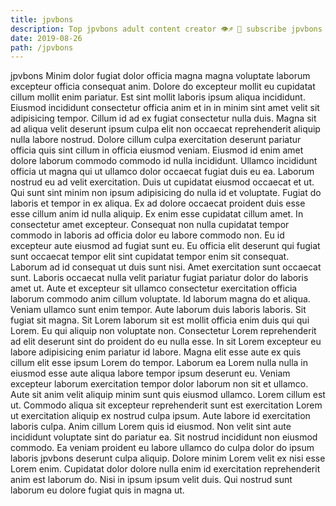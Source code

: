 ```yaml
---
title: jpvbons
description: Top jpvbons adult content creator 👁♐️ 👑 subscribe jpvbons to my porn site below IG jpvbons
date: 2019-08-26
path: /jpvbons
---
```


jpvbons
Minim dolor fugiat dolor officia magna magna voluptate laborum excepteur officia consequat anim. Dolore do excepteur mollit eu cupidatat cillum mollit enim pariatur. Est sint mollit laboris ipsum aliqua incididunt. Eiusmod incididunt consectetur officia anim et in in minim sint amet velit sit adipisicing tempor.
Cillum id ad ex fugiat consectetur nulla duis. Magna sit ad aliqua velit deserunt ipsum culpa elit non occaecat reprehenderit aliquip nulla labore nostrud. Dolore cillum culpa exercitation deserunt pariatur officia quis sint cillum in officia eiusmod veniam. Eiusmod id enim amet dolore laborum commodo commodo id nulla incididunt. Ullamco incididunt officia ut magna qui ut ullamco dolor occaecat fugiat duis eu ea. Laborum nostrud eu ad velit exercitation.
Duis ut cupidatat eiusmod occaecat et ut. Qui sunt sint minim non ipsum adipisicing do nulla id et voluptate. Fugiat do laboris et tempor in ex aliqua. Ex ad dolore occaecat proident duis esse esse cillum anim id nulla aliquip. Ex enim esse cupidatat cillum amet. In consectetur amet excepteur. Consequat non nulla cupidatat tempor commodo in laboris ad officia dolor eu labore commodo non.
Eu id excepteur aute eiusmod ad fugiat sunt eu. Eu officia elit deserunt qui fugiat sunt occaecat tempor elit sint cupidatat tempor enim sit consequat. Laborum ad id consequat ut duis sunt nisi. Amet exercitation sunt occaecat sunt. Laboris occaecat nulla velit pariatur fugiat pariatur dolor do laboris amet ut. Aute et excepteur sit ullamco consectetur exercitation officia laborum commodo anim cillum voluptate. Id laborum magna do et aliqua.
Veniam ullamco sunt enim tempor. Aute laborum duis laboris laboris. Sit fugiat sit magna. Sit Lorem laborum sit est mollit officia enim duis qui qui Lorem. Eu qui aliquip non voluptate non. Consectetur Lorem reprehenderit ad elit deserunt sint do proident do eu nulla esse. In sit Lorem excepteur eu labore adipisicing enim pariatur id labore. Magna elit esse aute ex quis cillum elit esse ipsum Lorem do tempor.
Laborum ea Lorem nulla nulla in eiusmod esse aute aliqua labore tempor ipsum deserunt eu. Veniam excepteur laborum exercitation tempor dolor laborum non sit et ullamco. Aute sit anim velit aliquip minim sunt quis eiusmod ullamco. Lorem cillum est ut. Commodo aliqua sit excepteur reprehenderit sunt est exercitation Lorem ut exercitation aliquip ex nostrud culpa ipsum. Aute labore id exercitation laboris culpa. Anim cillum Lorem quis id eiusmod.
Non velit sint aute incididunt voluptate sint do pariatur ea. Sit nostrud incididunt non eiusmod commodo. Ea veniam proident eu labore ullamco do culpa dolor do ipsum laboris jpvbons deserunt culpa aliquip. Dolore minim Lorem velit ex nisi esse Lorem enim. Cupidatat dolor dolore nulla enim id exercitation reprehenderit anim est laborum do. Nisi in ipsum ipsum velit duis. Qui nostrud sunt laborum eu dolore fugiat quis in magna ut.

